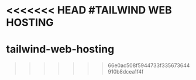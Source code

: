 <<<<<<< HEAD
#TAILWIND WEB HOSTING
=======
# tailwind-web-hosting
>>>>>>> 66e0ac508f5944733f335673644910b8dcea1f4f
